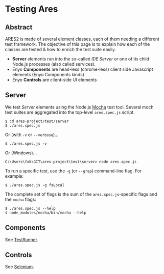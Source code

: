 # Testing Ares

## Abstract

ARES2 is made of several element classes, each of them needing a different test framework.  The objective of this page is to explain how each of the classes are tested & how to enrich the test suite easily.

* **Server** elements run into the so-called *IDE Server* or one of its child Node.js processes (also called services).
* Enyo **Components** are head-less (chrome-less) client side Javascript elements (Enyo Components kinds)
* Enyo **Controls** are client-side UI elements

## Server

We test *Server* elements using the Node.js [Mocha](http://visionmedia.github.com/mocha/) test tool.  Several moch test suites are aggregated into the top-level `ares.spec.js` script.

	$ cd ares-project/test/server
	$ ./ares.spec.js

Or (with `-v` or `--verbose`)…

	$ ./ares.spec.js -v

Or (Windows)…

	C:\Users\fxk\GIT\ares-project\test\server> node ares.spec.js

To run a specific test, use the `-g` (or `--grep`) command-line flag.  For example:

	$ ./ares.spec.js -g fsLocal

The complete set of flags is the sum of the `ares.spec.js`-specific flags and the `mocha` flags:

	$ ./ares.spec.js --help
	$ node_modules/mocha/bin/mocha --help

## Components

See [TestRunner](testrunner/README.md).

## Controls

See [Selenium](selenium/README.md).
